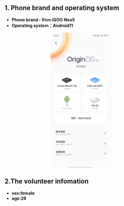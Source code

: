 ## 1. Phone brand and operating system
* **Phone brand : Vivo iQOO Neo5**
*  **Operating system：Android11**
<p align = "center">  
<img src="./The%20branch%20and%20system%20of%20the%20mobile%20phone.jpg"  style="width:200px" />
</p>

## 2.The volunteer infomation
* **sex:female**
* **age:26**

